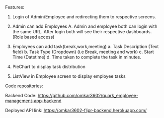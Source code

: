 Features:

1. Login of Admin/Employee and redirecting them to respective screens.

2. Admin can add Employees 
   A. Admin and employee both can login with the same URL. After login both will see their respective dashboards. (Role based access) 

3. Employees can add task(break,work,meeting)
 a. Task Description (Text field) 
 b. Task Type (Dropdown) (i.e Break, meeting and work) 
 c. Start Time (Datetime) 
 d. Time taken to complete the task in minutes. 

4. PieChart to display task distribution

5. ListView in Employee screen to display employee tasks

Code repositories:



Backend Code: https://github.com/omkar3602/quark_employee-management-app-backend

Deployed API link: https://omkar3602-flipr-backend.herokuapp.com/
